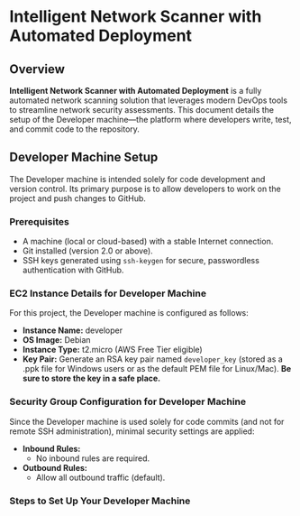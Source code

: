 # Intelligent Network Scanner with Automated Deployment

## Overview
**Intelligent Network Scanner with Automated Deployment** is a fully automated network scanning solution that leverages modern DevOps tools to streamline network security assessments. This document details the setup of the Developer machine—the platform where developers write, test, and commit code to the repository.

## Developer Machine Setup
The Developer machine is intended solely for code development and version control. Its primary purpose is to allow developers to work on the project and push changes to GitHub.

### Prerequisites
- A machine (local or cloud-based) with a stable Internet connection.
- Git installed (version 2.0 or above).
- SSH keys generated using `ssh-keygen` for secure, passwordless authentication with GitHub.

### EC2 Instance Details for Developer Machine
For this project, the Developer machine is configured as follows:
- **Instance Name:** developer
- **OS Image:** Debian
- **Instance Type:** t2.micro (AWS Free Tier eligible)
- **Key Pair:** Generate an RSA key pair named `developer_key` (stored as a .ppk file for Windows users or as the default PEM file for Linux/Mac). **Be sure to store the key in a safe place.**

### Security Group Configuration for Developer Machine
Since the Developer machine is used solely for code commits (and not for remote SSH administration), minimal security settings are applied:
- **Inbound Rules:**  
  - No inbound rules are required.
- **Outbound Rules:**  
  - Allow all outbound traffic (default).

### Steps to Set Up Your Developer Machine

